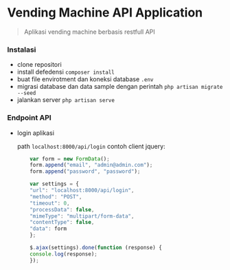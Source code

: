 # Vending Machine API Application
> Aplikasi vending machine berbasis restfull API

### Instalasi 
- clone repositori
- install defedensi ``composer install``
- buat file envirotment dan koneksi database ```.env```
- migrasi database dan data sample dengan perintah ```php artisan migrate --seed```
- jalankan server ```php artisan serve```

### Endpoint API
- login aplikasi

    path ```localhost:8000/api/login``` 
    contoh client jquery:
    ```javascript 
        var form = new FormData();
        form.append("email", "admin@admin.com");
        form.append("password", "password");

        var settings = {
        "url": "localhost:8000/api/login",
        "method": "POST",
        "timeout": 0,
        "processData": false,
        "mimeType": "multipart/form-data",
        "contentType": false,
        "data": form
        };

        $.ajax(settings).done(function (response) {
        console.log(response);
        });
    ```

